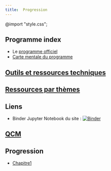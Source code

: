 ```yaml
---
title:  Progression
---
```



@import "style.css";


## Programme index

* Le  [programme officiel](Programme/PPL18_Numerique-sciences-informatiques_SPE_1eGen_1025707.pdf)
* [Carte mentale du programme](Programme/PremièreNSI.jpg)

## [Outils et ressources techniques](outils.md)

## [Ressources par thèmes](ressources.md)

## Liens 

* Binder Jupyter Notebook du site : [![Binder](https://mybinder.org/badge_logo.svg)](https://mybinder.org/v2/gh/parc-nsi/premiere-nsi/master)


## [QCM](qcm.md)


## Progression


* [Chapitre1](chapitre1.md)





